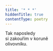 ```yaml
---
title: '* * *'
hiddenTitle: true
contentType: poetry
---
```


<section>

Tak naposledy  
si zakouřím v koruně  
olivovníku.

</section>
